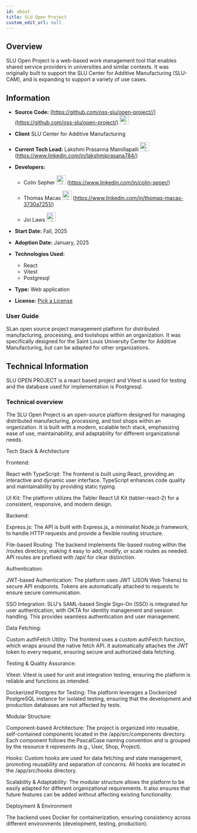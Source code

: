 ```yaml
---
id: about
title: SLU Open Project
custom_edit_url: null
---
```


## Overview

SLU Open Project is a web-based work management tool that enables shared service providers in universities and similar contexts. It was originally built to support the SLU Center for Additive Manufacturing (SLU-CAM), and is expanding to support a variety of use cases.

## Information

 - **Source Code:** [https://github.com/oss-slu/open-project//](https://github.com/oss-slu/open-project/) [<img src="/img/git-alt.svg" alt="git" width="25" height="25" />](https://github.com/oss-slu/open-project/)
- **Client** SLU Center for Additive Manufacturing
- **Current Tech Lead:** Lakshmi Prasanna Mamillapalli [<img src="/img/github.svg" alt="github" width="25" height="25" />](https://github.com/lmamillapalli786) (https://www.linkedin.com/in/lakshmiprasana784/)
- **Developers:**

  - Colin Sepher [<img src="/img/github.svg" alt="github" width="25" height="25" />](https://github.com/colinseper)  (https://www.linkedin.com/in/colin-seper/)

  - Thomas Macas [<img src="/img/github.svg" alt="github" width="25" height="25" />](https://github.com/ThomasMacas) (https://www.linkedin.com/in/thomas-macas-3730a7251/)

  - Joi Laws [<img src="/img/github.svg" alt="github" width="25" height="25" />](https://github.com/lawsj) 

- **Start Date:** Fall, 2025
- **Adoption Date:** January, 2025
- **Technologies Used:**
  - React
  - Vitest
  - Postgresql
- **Type:** Web application
- **License:** [Pick a License](https://opensource.org/license/yadda)

### User Guide
SLan open source project management platform for distributed manufacturing, processing, and toolshops within an organization. It was specifically designed for the Saint Louis University Center for Additive Manufacturing, but can be adapted for other organizations.

## Technical Information
SLU OPEN PROJECT is a react based project and Vitest is used for testing and the database used for implementation is Postgresql.

### Technical overview

The SLU Open Project is an open-source platform designed for managing distributed manufacturing, processing, and tool shops within an organization. It is built with a modern, scalable tech stack, emphasizing ease of use, maintainability, and adaptability for different organizational needs.

Tech Stack & Architecture

Frontend:

React with TypeScript: The frontend is built using React, providing an interactive and dynamic user interface. TypeScript enhances code quality and maintainability by providing static typing.

UI Kit: The platform utilizes the Tabler React UI Kit (tabler-react-2) for a consistent, responsive, and modern design.

Backend:

Express.js: The API is built with Express.js, a minimalist Node.js framework, to handle HTTP requests and provide a flexible routing structure.

File-based Routing: The backend implements file-based routing within the /routes directory, making it easy to add, modify, or scale routes as needed. API routes are prefixed with /api/ for clear distinction.

Authentication:

JWT-based Authentication: The platform uses JWT (JSON Web Tokens) to secure API endpoints. Tokens are automatically attached to requests to ensure secure communication.

SSO Integration: SLU's SAML-based Single Sign-On (SSO) is integrated for user authentication, with OKTA for identity management and session handling. This provides seamless authentication and user management.

Data Fetching:

Custom authFetch Utility: The frontend uses a custom authFetch function, which wraps around the native fetch API. It automatically attaches the JWT token to every request, ensuring secure and authorized data fetching.

Testing & Quality Assurance:

Vitest: Vitest is used for unit and integration testing, ensuring the platform is reliable and functions as intended.

Dockerized Postgres for Testing: The platform leverages a Dockerized PostgreSQL instance for isolated testing, ensuring that the development and production databases are not affected by tests.

Modular Structure:

Component-based Architecture: The project is organized into reusable, self-contained components located in the /app/src/components directory. Each component follows the PascalCase naming convention and is grouped by the resource it represents (e.g., User, Shop, Project).

Hooks: Custom hooks are used for data fetching and state management, promoting reusability and separation of concerns. All hooks are located in the /app/src/hooks directory.

Scalability & Adaptability: The modular structure allows the platform to be easily adapted for different organizational requirements. It also ensures that future features can be added without affecting existing functionality.

Deployment & Environment

The backend uses Docker for containerization, ensuring consistency across different environments (development, testing, production).



